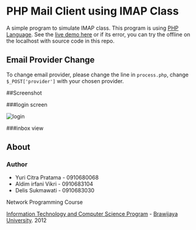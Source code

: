 # PHP Mail Client using IMAP Class

A simple program to simulate IMAP class. This program is using [PHP Language](http://php.net). See the [live demo here](http://ptiikmail-inbox.herokuapp.com) or if its error, you can try the offline on the localhost with source code in this repo.

## Email Provider Change

To change email provider, please change the line in `process.php`, change `$_POST['provider']` with your chosen provider.

##Screenshot

###login screen

![login](http://f.cl.ly/items/093R3N0V1a1P3o0c1y0g/ptiikmail3.png)

###inbox view

<!-- ![inbox](http://f.cl.ly/items/3j2f1U1M162u080H2T2b/imap1.png) -->

## About

### Author

* Yuri Citra Pratama - 0910680068
* Aldim irfani Vikri - 0910683104
* Delis Sukmawati - 0910683030

Network Programming Course

[Information Technology and Computer Science Program](http://ptiik.ub.ac.id) - [Brawijaya University](http://ub.ac.id). 2012